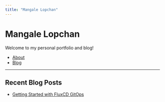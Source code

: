 ```yaml
---
title: "Mangale Lopchan"
---
```


# Mangale Lopchan

Welcome to my personal portfolio and blog!

- [About](about.md)
- [Blog](blog.html)

---

## Recent Blog Posts

- [Getting Started with FluxCD GitOps](_posts/2025-06-04-fluxcd-gitops-getting-started.md)
